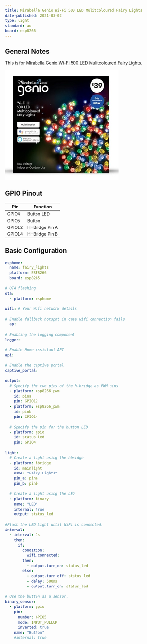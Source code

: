 ```yaml
---
title: Mirabella Genio Wi-Fi 500 LED Mulitcoloured Fairy Lights
date-published: 2021-03-02
type: light
standard: au
board: esp8266
---
```


## General Notes

This is for [Mirabella Genio Wi-Fi 500 LED Mulitcoloured Fairy Lights](https://www.mirabellagenio.com.au/product-range/mirabella-genio-wi-fi-500-led-mulitcoloured-fairy-lights/).

![Mirabella Genio Wi-Fi 500 LED Mulitcoloured Fairy Lights](./Mirabella-Genio-Wi-Fi-500-LED-Mulitcoloured-Fairy-Lights.jpg "Genio Wi-Fi 500 LED Fairy Lights")

## GPIO Pinout

| Pin    | Function       |
| ------ | -------------- |
| GPIO4  | Button LED     |
| GPIO5  | Button         |
| GPIO12 | H-Bridge Pin A |
| GPIO14 | H-Bridge Pin B |

## Basic Configuration

```yaml
esphome:
  name: fairy_lights
  platform: ESP8266
  board: esp8285
 
# OTA flashing
ota:
  - platform: esphome

wifi: # Your Wifi network details
  
# Enable fallback hotspot in case wifi connection fails  
  ap:

# Enabling the logging component
logger:

# Enable Home Assistant API
api:

# Enable the captive portal
captive_portal:

output:
  # Specify the two pins of the h-bridge as PWM pins
  - platform: esp8266_pwm
    id: pina
    pin: GPIO12
  - platform: esp8266_pwm
    id: pinb
    pin: GPIO14

  # Specify the pin for the button LED
  - platform: gpio
    id: status_led
    pin: GPIO4

light:
  # Create a light using the hbridge
  - platform: hbridge
    id: mainlight
    name: "Fairy Lights"
    pin_a: pina
    pin_b: pinb

  # Create a light using the LED
  - platform: binary
    name: "LED"
    internal: true
    output: status_led

#Flash the LED Light until WiFi is connected.
interval:
  - interval: 1s
    then:
      if:
        condition:
          wifi.connected:
        then:
          - output.turn_on: status_led
        else:
          - output.turn_off: status_led
          - delay: 500ms
          - output.turn_on: status_led

# Use the button as a sensor.
binary_sensor:
  - platform: gpio
    pin:
      number: GPIO5
      mode: INPUT_PULLUP
      inverted: true
    name: "Button"
    #internal: true
```

